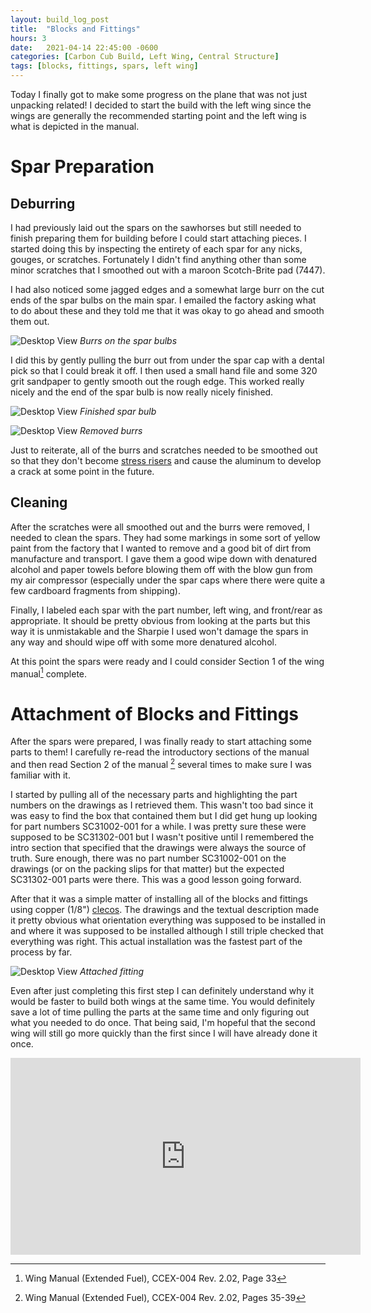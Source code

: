 ```yaml
---
layout: build_log_post
title:  "Blocks and Fittings"
hours: 3
date:   2021-04-14 22:45:00 -0600
categories: [Carbon Cub Build, Left Wing, Central Structure]
tags: [blocks, fittings, spars, left wing]
---
```

Today I finally got to make some progress on the plane that was not just unpacking related! I decided to start the build with the left wing since the wings are generally the recommended starting point and the left wing is what is depicted in the manual.

# Spar Preparation

## Deburring

I had previously laid out the spars on the sawhorses but still needed to finish preparing them for building before I could start attaching pieces. I started doing this by inspecting the entirety of each spar for any nicks, gouges, or scratches. Fortunately I didn't find anything other than some minor scratches that I smoothed out with a maroon Scotch-Brite pad (7447).

I had also noticed some jagged edges and a somewhat large burr on the cut ends of the spar bulbs on the main spar. I emailed the factory asking what to do about these and they told me that it was okay to go ahead and smooth them out.

![Desktop View](/assets/img/posts/2021-04-14-left-blocks-and-fittings/spar_bulb_before.png)
_Burrs on the spar bulbs_

I did this by gently pulling the burr out from under the spar cap with a dental pick so that I could break it off. I then used a small hand file and some 320 grit sandpaper to gently smooth out the rough edge. This worked really nicely and the end of the spar bulb is now really nicely finished.

![Desktop View](/assets/img/posts/2021-04-14-left-blocks-and-fittings/finished_spar_bulb.png)
_Finished spar bulb_

![Desktop View](/assets/img/posts/2021-04-14-left-blocks-and-fittings/removed_burrs.png)
_Removed burrs_

Just to reiterate, all of the burrs and scratches needed to be smoothed out so that they don't become [stress risers](https://en.wikipedia.org/wiki/Stress_concentration) and cause the aluminum to develop a crack at some point in the future.

## Cleaning

After the scratches were all smoothed out and the burrs were removed, I needed to clean the spars. They had some markings in some sort of yellow paint from the factory that I wanted to remove and a good bit of dirt from manufacture and transport. I gave them a good wipe down with denatured alcohol and paper towels before blowing them off with the blow gun from my air compressor (especially under the spar caps where there were quite a few cardboard fragments from shipping).

Finally, I labeled each spar with the part number, left wing, and front/rear as appropriate. It should be pretty obvious from looking at the parts but this way it is unmistakable and the Sharpie I used won't damage the spars in any way and should wipe off with some more denatured alcohol.

At this point the spars were ready and I could consider Section 1 of the wing manual[^section-1-ref] complete.

# Attachment of Blocks and Fittings

After the spars were prepared, I was finally ready to start attaching some parts to them! I carefully re-read the introductory sections of the manual and then read Section 2 of the manual [^section-2-ref] several times to make sure I was familiar with it.

I started by pulling all of the necessary parts and highlighting the part numbers on the drawings as I retrieved them. This wasn't too bad since it was easy to find the box that contained them but I did get hung up looking for part numbers SC31002-001 for a while. I was pretty sure these were supposed to be SC31302-001 but I wasn't positive until I remembered the intro section that specified that the drawings were always the source of truth. Sure enough, there was no part number SC31002-001 on the drawings (or on the packing slips for that matter) but the expected SC31302-001 parts were there. This was a good lesson going forward.

After that it was a simple matter of installing all of the blocks and fittings using copper (1/8") [clecos](https://en.wikipedia.org/wiki/Cleco_(fastener)). The drawings and the textual description made it pretty obvious what orientation everything was supposed to be installed in and where it was supposed to be installed although I still triple checked that everything was right. This actual installation was the fastest part of the process by far.

![Desktop View](/assets/img/posts/2021-04-14-left-blocks-and-fittings/attached_fitting.png)
_Attached fitting_

Even after just completing this first step I can definitely understand why it would be faster to build both wings at the same time. You would definitely save a lot of time pulling the parts at the same time and only figuring out what you needed to do once. That being said, I'm hopeful that the second wing will still go more quickly than the first since I will have already done it once.

<iframe width="560" height="315" src="https://www.youtube.com/embed/opm75pq-Uh8" title="YouTube video player" frameborder="0" allow="accelerometer; autoplay; clipboard-write; encrypted-media; gyroscope; picture-in-picture" allowfullscreen></iframe>

[^section-1-ref]: Wing Manual (Extended Fuel), CCEX-004 Rev. 2.02, Page 33
[^section-2-ref]: Wing Manual (Extended Fuel), CCEX-004 Rev. 2.02, Pages 35-39